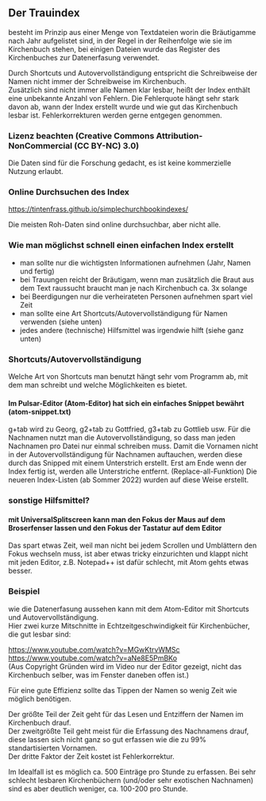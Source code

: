 ## Der Trauindex
besteht im Prinzip aus einer Menge von Textdateien worin die Bräutigamme nach Jahr aufgelistet sind, in der Regel in der Reihenfolge wie sie im Kirchenbuch stehen, bei einigen Dateien wurde das Register des Kirchenbuches zur Datenerfasung verwendet.

Durch Shortcuts und Autovervollständigung entspricht die Schreibweise der Namen nicht immer der Schreibweise im Kirchenbuch.<br>
Zusätzlich sind nicht immer alle Namen klar lesbar, heißt der Index enthält eine unbekannte Anzahl von Fehlern.
Die Fehlerquote hängt sehr stark davon ab, wann der Index erstellt wurde und wie gut das Kirchenbuch lesbar ist.
Fehlerkorrekturen werden gerne entgegen genommen.


### Lizenz beachten (Creative Commons Attribution-NonCommercial (CC BY-NC) 3.0)
Die Daten sind für die Forschung gedacht, es ist keine kommerzielle Nutzung erlaubt.


### Online Durchsuchen des Index
https://tintenfrass.github.io/simplechurchbookindexes/

Die meisten Roh-Daten sind online durchsuchbar, aber nicht alle.


### Wie man möglichst schnell einen einfachen Index erstellt

- man sollte nur die wichtigsten Informationen aufnehmen (Jahr, Namen und fertig)
- bei Trauungen reicht der Bräutigam, wenn man zusätzlich die Braut aus dem Text raussucht braucht man je nach Kirchenbuch ca. 3x solange
- bei Beerdigungen nur die verheirateten Personen aufnehmen spart viel Zeit
- man sollte eine Art Shortcuts/Autovervollständigung für Namen verwenden (siehe unten)
- jedes andere (technische) Hilfsmittel was irgendwie hilft (siehe ganz unten)

### Shortcuts/Autovervollständigung

Welche Art von Shortcuts man benutzt hängt sehr vom Programm ab, mit dem man schreibt und welche Möglichkeiten es bietet.

#### Im Pulsar-Editor (Atom-Editor) hat sich ein einfaches Snippet bewährt (atom-snippet.txt)
g+tab wird zu Georg, g2+tab zu Gottfried, g3+tab zu Gottlieb usw.
Für die Nachnamen nutzt man die Autovervollständigung, so dass man jeden Nachnamen pro Datei nur einmal schreiben muss.
Damit die Vornamen nicht in der Autovervollständigung für Nachnamen auftauchen, werden diese durch das Snipped mit einem Unterstrich erstellt.
Erst am Ende wenn der Index fertig ist, werden alle Unterstriche entfernt. (Replace-all-Funktion)
Die neueren Index-Listen (ab Sommer 2022) wurden auf diese Weise erstellt.

### sonstige Hilfsmittel?

#### mit UniversalSplitscreen kann man den Fokus der Maus auf dem Broserfenser lassen und den Fokus der Tastatur auf dem Editor
Das spart etwas Zeit, weil man nicht bei jedem Scrollen und Umblättern den Fokus wechseln muss,
ist aber etwas tricky einzurichten und klappt nicht mit jeden Editor, z.B. Notepad++ ist dafür schlecht, mit Atom gehts etwas besser.

### Beispiel
wie die Datenerfasung aussehen kann mit dem Atom-Editor mit Shortcuts und Autovervollständigung.<br>
Hier zwei kurze Mitschnitte in Echtzeitgeschwindigkeit für Kirchenbücher, die gut lesbar sind:

https://www.youtube.com/watch?v=MGwKtrvWMSc<br>
https://www.youtube.com/watch?v=aNe8E5PmBKo<br>
(Aus Copyright Gründen wird im Video nur der Editor gezeigt, nicht das Kirchenbuch selber, was im Fenster daneben offen ist.)

Für eine gute Effizienz sollte das Tippen der Namen so wenig Zeit wie möglich benötigen.

Der größte Teil der Zeit geht für das Lesen und Entziffern der Namen im Kirchenbuch drauf.<br>
Der zweitgrößte Teil geht meist für die Erfassung des Nachnamens drauf, diese lassen sich nicht ganz so gut erfassen wie die zu 99% standartisierten Vornamen.<br>
Der dritte Faktor der Zeit kostet ist Fehlerkorrektur.

Im Idealfall ist es möglich ca. 500 Einträge pro Stunde zu erfassen.
Bei sehr schlecht lesbaren Kirchenbüchern (und/oder sehr exotischen Nachnamen) sind es aber deutlich weniger, ca. 100-200 pro Stunde.